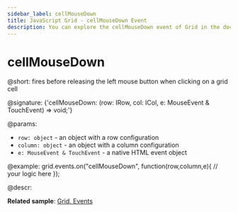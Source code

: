 ```yaml
---
sidebar_label: cellMouseDown
title: JavaScript Grid - cellMouseDown Event 
description: You can explore the cellMouseDown event of Grid in the documentation of the DHTMLX JavaScript UI library. Browse developer guides and API reference, try out code examples and live demos, and download a free 30-day evaluation version of DHTMLX Suite.
---
```


# cellMouseDown

@short: fires before releasing the left mouse button when clicking on a grid cell

@signature: {'cellMouseDown: (row: IRow, col: ICol, e: MouseEvent & TouchEvent) => void;'}

@params:
- `row: object` - an object with a row configuration
- `column: object` - an object with a column configuration
- `e: MouseEvent & TouchEvent` - a native HTML event object

@example:
grid.events.on("cellMouseDown", function(row,column,e){
     // your logic here
});

@descr:

**Related sample**: [Grid. Events](https://snippet.dhtmlx.com/9zeyp4ds)
